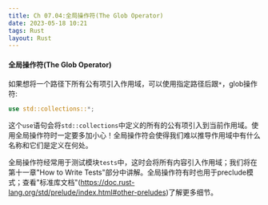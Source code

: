 ```yaml
---
title: Ch 07.04:全局操作符(The Glob Operator)
date: 2023-05-18 10:21
tags: Rust
layout: Rust
---
```

#### 全局操作符(The Glob Operator)

如果想将一个路径下所有公有项引入作用域，可以使用指定路径后跟`*`，glob操作符:

```rust
use std::collections::*;
```

这个`use`语句会将`std::collections`中定义的所有的公有项引入到当前作用域。使用全局操作符时一定要多加小心！全局操作符会使得我们难以推导作用域中有什么名称和它们是定义在何处。

全局操作符经常用于测试模块`tests`中，这时会将所有内容引入作用域；我们将在第十一章"How to Write Tests"部分中讲解。全局操作符有时也用于preclude模式；查看"标准库文档"(https://doc.rust-lang.org/std/prelude/index.html#other-preludes)了解更多细节。

























